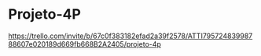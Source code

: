# Projeto-4P

https://trello.com/invite/b/67c0f383182efad2a39f2578/ATTI79572483998788607e020189d669fb668B2A2405/projeto-4p